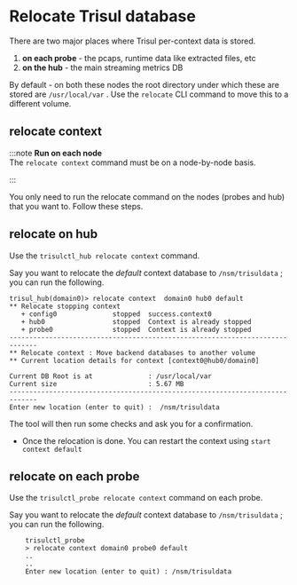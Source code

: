 # Relocate Trisul database

There are two major places where Trisul per-context data is stored.

1. **on each probe** - the pcaps, runtime data like extracted files,
   etc
2. **on the hub** - the main streaming metrics DB

By default - on both these nodes the root directory under which these
are stored are `/usr/local/var` . Use the `relocate` CLI command to move
this to a different volume.

## relocate context

:::note **Run on each node**  
The `relocate context` command must be on a node-by-node basis.

:::

You only need to run the relocate command on the nodes (probes and hub)
that you want to. Follow these steps.

## relocate on hub

Use the `trisulctl_hub relocate context` command.

Say you want to relocate the *default* context database to
`/nsm/trisuldata` ; you can run the following.

```language-bash
trisul_hub(domain0)> relocate context  domain0 hub0 default
** Relocate stopping context 
   + config0              stopped  success.context0
   + hub0                 stopped  Context is already stopped
   + probe0               stopped  Context is already stopped
-----------------------------------------------------------------------------
** Relocate context : Move backend databases to another volume 
** Current location details for context [context0@hub0/domain0]

Current DB Root is at              : /usr/local/var
Current size                       : 5.67 MB
-----------------------------------------------------------------------------
Enter new location (enter to quit) :  /nsm/trisuldata
```

The tool will then run some checks and ask you for a confirmation.

- Once the relocation is done. You can restart the context using
  `start context default`

## relocate on each probe

Use the `trisulctl_probe relocate context` command on each probe.

Say you want to relocate the *default* context database to
`/nsm/trisuldata` ; you can run the following.

```language-bash
    trisulctl_probe
    > relocate context domain0 probe0 default
    ..
    ..
    Enter new location (enter to quit) : /nsm/trisuldata
```
